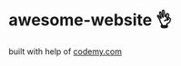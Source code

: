# awesome-website :ok_hand:                                                                                                                                                                                    
built with help of <a href="http://johnelder.com/">codemy.com</a>
